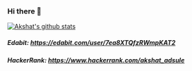 ### Hi there 👋

[![Akshat's github stats](https://github-readme-stats.vercel.app/api?username=AkshatAdsule)](https://github.com/anuraghazra/github-readme-stats)

##### Edabit: https://edabit.com/user/7ea8XTQfzRWmpKAT2
##### HackerRank: https://www.hackerrank.com/akshat_adsule
